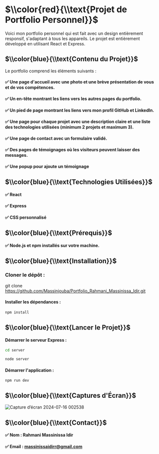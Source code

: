 # $\\color{red}{\\text{Projet de Portfolio Personnel}}$
Voici mon portfolio personnel qui est fait avec un design entièrement responsif, s'adaptant à tous les appareils. Le projet est entièrement développé en utilisant React et Express.

## $\\color{blue}{\\text{Contenu du Projet}}$
Le portfolio comprend les éléments suivants :
####  ✅ Une page d'accueil avec une photo et une brève présentation de vous et de vos compétences.
####  ✅ Un en-tête montrant les liens vers les autres pages du portfolio.
####  ✅ Un pied de page montrant les liens vers mon profil GitHub et LinkedIn.
####  ✅ Une page pour chaque projet avec une description claire et une liste des technologies utilisées (minimum 2 projets et maximum 3).
####  ✅ Une page de contact avec un formulaire validé.
####  ✅ Des pages de témoignages où les visiteurs peuvent laisser des messages.
####  ✅ Une popup pour ajoute un témoignage

## $\\color{blue}{\\text{Technologies Utilisées}}$
####  ✅ React
####  ✅ Express
####  ✅ CSS personnalisé

## $\\color{blue}{\\text{Prérequis}}$
####  ✅ Node.js et npm installés sur votre machine.

## $\\color{blue}{\\text{Installation}}$
### Cloner le dépôt :
git clone https://github.com/Massinjouba/Portfolio_Rahmani_Massinissa_Idir.git

#### Installer les dépendances :
```bash
npm install
```

## $\\color{blue}{\\text{Lancer le Projet}}$
#### Démarrer le serveur Express :
```bash
cd server
```
```bash
node server
```

#### Démarrer l'application :
```bach
npm run dev
```

## $\\color{blue}{\\text{Captures d'Écran}}$
![Capture d’écran 2024-07-16 002538](https://github.com/user-attachments/assets/1ae49acd-1e7b-40c1-a151-ab657a269821)

## $\\color{blue}{\\text{Contact}}$
#### ✅ Nom : Rahmani Massinissa Idir
#### ✅ Email : massinissaidirr@gmail.com

